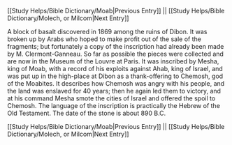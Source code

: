 [[Study Helps/Bible Dictionary/Moab|Previous Entry]]  ||  [[Study Helps/Bible Dictionary/Molech, or Milcom|Next Entry]]

 A block of basalt discovered in 1869 among the ruins of Dibon. It was broken up by Arabs who hoped to make profit out of the sale of the fragments; but fortunately a copy of the inscription had already been made by M. Clermont-Ganneau. So far as possible the pieces were collected and are now in the Museum of the Louvre at Paris. It was inscribed by Mesha, king of Moab, with a record of his exploits against Ahab, king of Israel, and was put up in the high-place at Dibon as a thank-offering to Chemosh, god of the Moabites. It describes how Chemosh was angry with his people, and the land was enslaved for 40 years; then he again led them to victory, and at his command Mesha smote the cities of Israel and offered the spoil to Chemosh. The language of the inscription is practically the Hebrew of the Old Testament. The date of the stone is about 890 B.C.

[[Study Helps/Bible Dictionary/Moab|Previous Entry]]  ||  [[Study Helps/Bible Dictionary/Molech, or Milcom|Next Entry]]